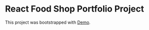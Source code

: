 # React Food Shop Portfolio Project

This project was bootstrapped with [Demo](https://Alex-Deina.github.io/Food).


